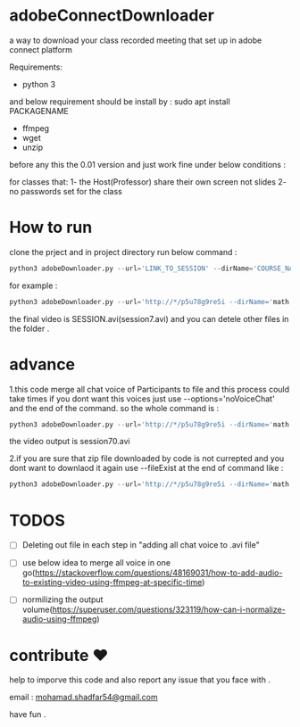 # adobeConnectDownloader

a way to download your class recorded meeting that set up in adobe connect platform

Requirements:

* python 3

and below requirement should be install by : sudo apt install PACKAGENAME

* ffmpeg
* wget
* unzip

before any this the 0.01 version and just work fine under below conditions :

  for classes that:
    1- the Host(Professor) share their own screen not slides
    2- no passwords set for the class
    
# How to run 

clone the prject and in project directory run below command :

```python
python3 adobeDownloader.py --url='LINK_TO_SESSION' --dirName='COURSE_NAME' --fileName='SESSION'
```

for example :

```python
python3 adobeDownloader.py --url='http://*/p5u78g9re5i --dirName='math' --fileName='session7'
```

the final video is SESSION.avi(session7.avi) and you can detele other files in the folder .

# advance 

1.this code merge all chat voice of Participants to file and this process could take times if you dont want this voices just use --options='noVoiceChat' and the end of the command. so the whole command is :

```python
python3 adobeDownloader.py --url='http://*/p5u78g9re5i --dirName='math' --fileName='session7' --options='noChatVoice'
```

the video output is session70.avi

2.if you are sure that zip file downloaded by code is not currepted and you dont want to downlaod it again use --fileExist at the end of command like :

```python
python3 adobeDownloader.py --url='http://*/p5u78g9re5i --dirName='math' --fileName='session7' --options='noChatVoice --fileExist'
```

# TODOS

- [ ] Deleting out file in each step in "adding all chat voice to .avi file"

- [ ] use below idea to merge all voice in one go(https://stackoverflow.com/questions/48169031/how-to-add-audio-to-existing-video-using-ffmpeg-at-specific-time)

- [ ] normilizing the output volume(https://superuser.com/questions/323119/how-can-i-normalize-audio-using-ffmpeg)

# contribute :heart:

help to imporve this code and also report any issue that you face with .

email : mohamad.shadfar54@gmail.com

have fun .
